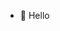 - 👋 Hello

<!---
Jeingue/Jeingue is a ✨ special ✨ repository because its `README.md` (this file) appears on your GitHub profile.
You can click the Preview link to take a look at your changes.
--->
